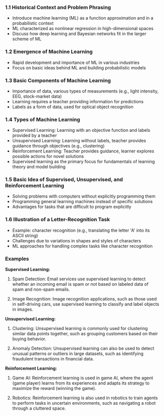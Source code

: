 

### 1.1 Historical Context and Problem Phrasing
- Introduce machine learning (ML) as a function approximation and in a probabilistic context
- ML characterized as nonlinear regression in high-dimensional spaces
- Discuss how deep learning and Bayesian networks fit in the larger scheme of ML

### 1.2 Emergence of Machine Learning
- Rapid development and importance of ML in various industries
- Focus on basic ideas behind ML and building probabilistic models

### 1.3 Basic Components of Machine Learning
- Importance of data, various types of measurements (e.g., light intensity, EEG, stock-market data)
- Learning requires a teacher providing information for predictions
- Labels as a form of data, used for optical object recognition

### 1.4 Types of Machine Learning
- Supervised Learning: Learning with an objective function and labels provided by a teacher
- Unsupervised Learning: Learning without labels, teacher provides guidance through objectives (e.g., clustering)
- Reinforcement Learning: Teacher provides guidance, learner explores possible actions for novel solutions
- Supervised learning as the primary focus for fundamentals of learning theory and model building

### 1.5 Basic Idea of Supervised, Unsupervised, and Reinforcement Learning
- Solving problems with computers without explicitly programming them
- Programming general learning machines instead of specific solutions
- Advantages for tasks that are difficult to program explicitly

### 1.6 Illustration of a Letter-Recognition Task
- Example: character recognition (e.g., translating the letter 'A' into its ASCII string)
- Challenges due to variations in shapes and styles of characters
- ML approaches for handling complex tasks like character recognition

### Examples 
**Supervised Learning:**

1. Spam Detection: Email services use supervised learning to detect whether an incoming email is spam or not based on labeled data of spam and non-spam emails.

2. Image Recognition: Image recognition applications, such as those used in self-driving cars, use supervised learning to classify and label objects in images.

**Unsupervised Learning:**

1. Clustering: Unsupervised learning is commonly used for clustering similar data points together, such as grouping customers based on their buying behavior.

2. Anomaly Detection: Unsupervised learning can also be used to detect unusual patterns or outliers in large datasets, such as identifying fraudulent transactions in financial data.

**Reinforcement Learning:**

1. Game AI: Reinforcement learning is used in game AI, where the agent (game player) learns from its experiences and adapts its strategy to maximize the reward (winning the game).

2. Robotics: Reinforcement learning is also used in robotics to train agents to perform tasks in uncertain environments, such as navigating a robot through a cluttered space.